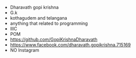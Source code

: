 
-  Dharavath gopi krishna
-  G.k
-  kothagudem and telangana
-  anything that related  to programming
-  IIIC
-  POM
- https://github.com/GopiKrishnaDharavath
- https://www.facebook.com/dharavath.gopikrishna.715169
-  NO Instagram 
 